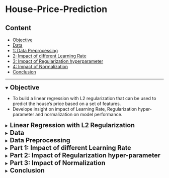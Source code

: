 # House-Price-Prediction

## Content

 - [Objective](#obj)
 - [Data](#data)
 - [1: Data Preprocessing](#Part-0)
 - [2: Impact of different Learning Rate](#Part-1)
 - [3: Impact of Regularization hyperparameter](#Part-2)
 - [4: Impact of Normalization](#Part-3)
 - [Conclusion](#Conclusion)
---

<details open>
<summary> <a name="obj"><b style="font-size:20px"> 
Objective</b> </a> </summary>

- To build a linear regression with L2 regularization that can be used to predict 
the house’s price based on a set of features.
- Develope insight on impact of Learning Rate, Regularization hyper-parameter 
  and normalization on model performance.
</details>

<details>
<summary> <a name="reggression"><b style="font-size:20px"> 
Linear Regression with L2 Regularization</b> </a> </summary>

__Linear Regression:__ It is fitting of a straight line to data i.e. 
linear mapping of input features to output values.

__L2 Regularization:__ It is also known as Ridge regression. It adds 
"sum of square of all weights" to cost function as a penalty term.
The L2 penalty is tunned by a hyperparameter \lambda . 

The loss function of linear regression with L2-regularization is given below:

<img align="center" width="300" height="50" src="./images/Loss_function.png">

Here __w__ are weights of features and \lambda is regularization parameter
to penalty term.

</details>

<details>
<summary> <a name="data"><b style="font-size:20px"> Data</b> </a> </summary>
The dataset consisted of historic data on houses sold between May 2014 to 
May 2015.There are two data files:  <b>training (10000 examples) and devlopment (5597 examples)</b> 

The dataset consisted of 23 features (including the dummy). 
The last one is the target for prediction. Variables Description Data Type
1. dummy [numeric]: 1
2. id [numeric]: a notation for a house 
3. date [string]: Date house was sold. __Splits into 3 categories: day of month,year, month__
4. bedrooms[numeric]: Number of Bedrooms/House
5. bathrooms[numeric]: Number of bathrooms/bedrooms 
6. sqft_living [numeric]: square footage of the home
7. sqft_lot [numeric]: square footage of the lot
8. floors [numeric]: Total floors (levels) in house
9. waterfront [numeric, Categorical]: House which has a view to a waterfront 
10. view [numeric]: Has been viewed 
11. condition [numeric, Categorical]: Overall condition 1 indicates worn out property and 5 excellent 
12. grade [numeric, Categorical]: Overall grade given to the housing unit. 1 poor ,13 excellent
13. sqft_above [numeric]: square footage of house apart from basement 
14. sqft_basement [numeric]: square footage of the basement 
15. yr_built [numeric] : Built Year
16. yr_renovated [numeric]: Year when house was renovated (0 if n/a)
17. zipcode [numeric]: zip 
18. lat Latitude [numeric] : coordinate 
19. long Longitude [numeric]: coordinate 
20. sqft_living15 [numeric]: Living room area in 2015 
21. sqft_lot15 [numeric]: lotSize area in 2015
22. price [numeric, continuous] : Price/100k, which is the __prediction target__
</details>

<details>
<summary> <a name="part-0"><b style="font-size:20px">
Data Preprocessing</b> </a> </summary>
Following objectives were accomplished in preprocessing

__1. Checked for  Missing values :__ No missing values in the data

__2. Data Statistics :__ Features were classified in two categories: Numerical and Catergorical

For Numerical Features:  
<img align="centre" width="1100" height="300" src="./images/num_stat.png">

For Category Features:  
<img align="centre" width="1100" height="300" src="./images/cat_stat.png">


__3. Remove Outliers :__ For numerical features, examples below 0.01 quantile and higher 0.99 quantiles 
are dropped. Near 90 outlie examples are dropped.

__4. Feature Selection :__ Features were selected based on 3 methods:

__4.1__ Graphical analysis: 
__scatter plot__(predictor versus response)
<img align="centre" width="1400" height="1400" src="./images/Scatter_plot.png">

__histogram__
<img align="centre" width="1400" height="1400" src="./images/histograms.png">

__4.2__ Abalation Analysis : Features were dropped one by one and ridge regression 
model accuracy is measured. If drop of a feature causes significant decrease in accuracy,
then it implies the feature has high importance.

<img align="centre" width="300" height="800" src="./images/abalation.png">


__4.3__ Correlation Matrix : A multicolinearity was tested using correlation matrix.

<img align="center" width="1000" height="1000" src="./images/correlation.png">

Based on feature selection analysis dropped these features :  

sqft_living , sqft_lot15, yr_dif, year

and saved the filtered data.

</details>


<details>
<summary> <a name="part-1"><b style="font-size:20px"> 
Part 1: Impact of different Learning Rate</b> </a> </summary>

Explored different learning rates for batch gradient descent. Following learning rates 
are tested:[1e-0,1e-1,1e-2,1e-3,1e-4,1e-5,1e-6,1e-7]

<img align="center" width="400" height="400" src="./images/gamma.png">

here gamma is learning rate. Based on results,  1e-5 is picked as optimum learning rate.
</details>


<details>
<summary> <a name="part-2"><b style="font-size:20px"> 
Part 2: Impact of Regularization hyper-parameter </b> </a> </summary>
Explored different learning rates for batch gradient descent. Following learning rates 
are tested:[0,1e-3,1e-2,1e-1,1,10,100]

<img align="center" width="400" height="400" src="./images/lambda.png">

here lambda is hyper-parameter to handle L2 regularization term and 1.0 is picked.

</details>


<details>
<summary> <a name="part-3"><b style="font-size:20px"> 
Part 3: Impact of Normalization</b> </a> </summary>
Training with non-normalized data Use the preprocessed data but skip 
the normalization.

<img align="center" width="400" height="400" src="./images/learning_curve_raw.png">
*Without Normalization*

<img align="center" width="400" height="400" src="./images/learning_curve.png">
*with Normalization*

</details>


<details>
<summary> <a name="conclusion"><b style="font-size:20px"> 
Conclusion</b> </a> </summary>
1: Learning rate 1e-5 and Lambda 1.0 are found to be optimum.

2: No significant difference is observed in model's RMSE with and without 
normalization. However, with normalization model learn faster than without 
normalization.

</details>


